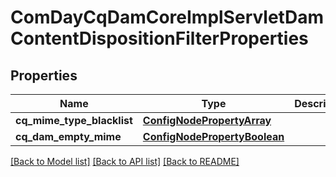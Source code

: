 # ComDayCqDamCoreImplServletDamContentDispositionFilterProperties

## Properties
Name | Type | Description | Notes
------------ | ------------- | ------------- | -------------
**cq_mime_type_blacklist** | [**ConfigNodePropertyArray**](ConfigNodePropertyArray.md) |  | [optional] 
**cq_dam_empty_mime** | [**ConfigNodePropertyBoolean**](ConfigNodePropertyBoolean.md) |  | [optional] 

[[Back to Model list]](../README.md#documentation-for-models) [[Back to API list]](../README.md#documentation-for-api-endpoints) [[Back to README]](../README.md)


